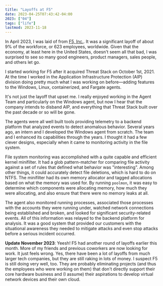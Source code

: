 ```yaml
---
title: "Layoffs at F5"
date: 2023-04-25T07:43:42-04:00
2023: ["04"]
tags: ["life"]
lastmod: 2023-11-18
---
```

In April 2023, I was laid of from [F5, Inc.][F5]. It was a significant layoff of about 9% of the workforce, or 623 employees, worldwide. Given that the economy, at least here in the United States, doesn't seem all that bad, I was surprised to see so many good engineers, product managers, sales people, and others let go.
<!--more-->
I started working for F5 after it acquired Threat Stack on October 1st, 2021. At the time I worked in the Application Infrastructure Protection (AIP) division doing pretty much what I was working on before—adding features to the Windows, Linux, containerized, and Fargate agents.

It's not just the layoff that upset me. I really enjoyed working in the Agent Team and particularly on the Windows agent, but now I hear that the company intends to disband AIP, and everything that Threat Stack built over the past decade or so will be gone.

The agents were all well built tools providing telemetry to a backend platform that analyzed events to detect anomalous behavior. Several years ago, an intern and I developed the Windows agent from scratch. The team and I enhanced its capabilities through the years. I thought it had a few clever designs, especially when it came to monitoring activity in the file system.

File system monitoring was accomplished with a quite capable and efficient kernel minifilter. It had a glob pattern-matcher for comparing file activity against a set of rules that defined what behavior was "interesting". Among other things, it could accurately detect file deletions, which is hard to do on NTFS. The minifilter had its own memory allocator and tagged allocations based on what the memory was used for. By running `poolmon`, it was easy to determine which components were allocating memory, how much they were allocating, and also ensure that there were no memory leaks at all.

The agent also monitored running processes, associated those processes with the accounts they were running under, watched network connections being established and broken, and looked for significant security-related events. All of this information was relayed to the backend platform for analysis. It was a good system that provided our customers with the situational awareness they needed to mitigate attacks and even stop attacks before a serious incident occurred.

**Update November 2023**: Yeesh! F5 had another round of layoffs earlier this month. More of my friends and previous coworkers are now looking for work. It just feels wrong. Yes, there have been a lot of layoffs from much larger tech companies, but they are still raking in lots of money. I suspect F5 is still doing very well, too. They are probably eliminating projects (and thus the employees who were working on them) that don't directly support their core hardware business and (I assume) their aspirations to develop virtual network devices and their own cloud.

[f5]: https://f5.com
